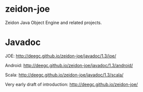 # zeidon-joe
Zeidon Java Object Engine and related projects.

# Javadoc
JOE: http://deegc.github.io/zeidon-joe/javadoc/1.3/joe/

Android: http://deegc.github.io/zeidon-joe/javadoc/1.3/android/

Scala: http://deegc.github.io/zeidon-joe/javadoc/1.3/scala/

Very early draft of introduction: http://deegc.github.io/zeidon-joe/